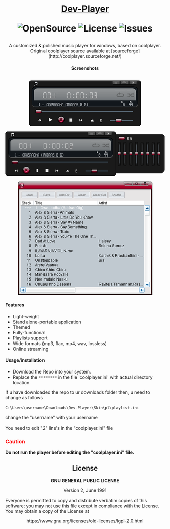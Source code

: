 <h1 align="center">
 
[Dev-Player](https://github.com/devallabharath/Dev-Player)

![OpenSource](https://img.shields.io/badge/OpenSource-Yes-green)
![License](https://img.shields.io/badge/License-GPL2-blue)
![Issues](https://img.shields.io/github/issues/devallabharath/Dev-Player?style=flat)

</h1>

<p align="center">
A customized & polished music player for windows, based on coolplayer.
Original coolplayer source available at [sourceforge](http://coolplayer.sourceforge.net/)

</p>

<h4 align="center"> Screenshots <br><br>
 
![Player](https://github.com/devallabharath/Dev-Player/blob/master/Screenshots/screen1.PNG "Player")

![Equilizer](https://github.com/devallabharath/Dev-Player/blob/master/Screenshots/screen2.PNG "Equilizer")

![Playlist](https://github.com/devallabharath/Dev-Player/blob/master/Screenshots/screen3.PNG "Playlist")

</h4>

#### Features
* Light-weight
* Stand alone-portable application
* Themed
* Fully-functional
* Playlists support
* Wide formats (mp3, flac, mp4, wav, lossless)
* Online streaming


#### Usage/installation
* Download the Repo into your system.
* Replace the <code>********</code> in the file 'coolplayer.ini' with actual directory location.

If u have downloaded the repo to ur downloads folder then, u need to change as follows


```sh
C:\Users\username\Downloads\Dev-Player\Skin\pl\playlist.ini
```

change the "username" with your username <br><br>
You need to edit "2" line's in the "coolplayer.ini" file

<h3 style="color:red"> Caution </h3>
<b>Do not run the player before editing the "coolplayer.ini" file.</b>


<h2 align="center"> License </h2>
<p align="center"><b> GNU GENERAL PUBLIC LICENSE </b></p>
<p align="center"> Version 2, June 1991 </p>
 Everyone is permitted to copy and distribute verbatim copies
 of this software; you may not use this file except in compliance with the License. You may obtain a copy of the License at
 <p align="center"> https://www.gnu.org/licenses/old-licenses/lgpl-2.0.html </p>
